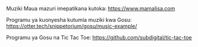 Muziki Maua mazuri imepatikana kutoka:
https://www.mamalisa.com

Programu ya kuonyesha kutumia muziki kwa Gosu:
https://otter.tech/snippetorium/gosu/music-example/

Programu ya Gosu na Tic Tac Toe:
https://github.com/subdigital/tic-tac-toe
